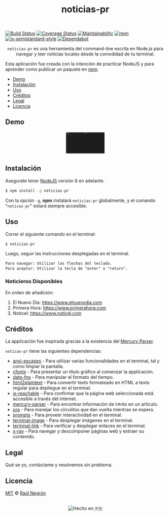 <h1 align="center">
 noticias-pr
</h1>
<br>
<p align="center">

[![Build Status](https://travis-ci.org/rnegron/noticias-pr-cli.svg?branch=master)](https://travis-ci.org/rnegron/noticias-pr-cli)
[![Coverage Status](https://coveralls.io/repos/github/rnegron/noticias-pr-cli/badge.svg?branch=master)](https://coveralls.io/github/rnegron/noticias-pr-cli?branch=master)
[![Maintainability](https://api.codeclimate.com/v1/badges/d8700b46efaa7e08a8f1/maintainability)](https://codeclimate.com/github/rnegron/noticias-pr-cli/maintainability)
[![npm](https://img.shields.io/npm/v/noticias-pr.svg)](https://www.npmjs.com/package/noticias-pr)
[![js-semistandard-style](https://img.shields.io/badge/code%20style-semistandard-brightgreen.svg?style=flat-square)](https://github.com/Flet/semistandard)
[![Dependabot](https://api.dependabot.com/badges/status?host=github&repo=rnegron/noticias-pr-cli)](https://dependabot.com)

</p>

<p align="center" width><code>noticias-pr</code> es una herramienta del command-line escrita en Node.js para navegar y leer noticias locales desde la comodidad de tu terminal.</p>

Esta aplicación fue creada con la intención de practicar NodeJS y para aprender como publicar un paquete en [npm](https://www.npmjs.com/package/noticias-pr).

- [Demo](#demo)
- [Instalación](#instalación)
- [Uso](#uso)
- [Créditos](#créditos)
- [Legal](#legal)
- [Licencia](#licencia)

## Demo

<p align="center"><img src="/img/cli-demo.gif" style="width: 25%; height: 25%"/></p>

## Instalación

Asegurate tener [NodeJS](https://nodejs.org/en/) versión 8 en adelante.

```bash
$ npm install -g noticias-pr
```

Con la opción `-g`, **npm** instalará `noticias-pr` globalmente, y el comando "`noticas-pr`" estará siempre accesible.

## Uso

Correr el siguiente comando en el terminal:

```bash
$ noticias-pr
```

Luego, seguir las instrucciones desplegadas en el terminal.

    Para navegar: Utilizar las flechas del teclado.
    Para aceptar: Utilizar la tecla de "enter" o "return".


### Noticieros Disponibles

En orden de añadición:

1. El Nuevo Día: https://www.elnuevodia.com
2. Primera Hora: https://www.primerahora.com
3. Noticel: https://www.noticel.com

## Créditos

La applicación fue inspirada gracias a la existencia del [Mercury Parser](https://github.com/postlight/mercury-parser).

`noticas-pr` tiene las siguientes dependencias:

- [ansi-escapes](https://github.com/sindresorhus/ansi-escapes) - Para utilizar varias funcionalidades en el terminal, tal y como limpiar la pantalla.
- [cfonts](https://github.com/dominikwilkowski/cfonts) - Para presentar un título gráfico al comenzar la applicación.
- [date-fns](https://github.com/date-fns/date-fns) - Para manipular el formato del tiempo.
- [html2plaintext](https://github.com/kurttheviking/html2plaintext) - Para convertir texto formateado en HTML a texto regular para depliegue en el terminal.
- [is-reachable](https://github.com/sindresorhus/is-reachable) - Para confirmar que la página web seleccionada está accesible a través del internet.
- [mercury-parser](https://github.com/postlight/mercury-parser) - Para encontrar información de intrés en un artículo.
- [ora](https://github.com/sindresorhus/ora) - Para manejar los círculitos que dan vuelta mientras se espera.
- [prompts](https://github.com/terkelg/prompts) - Para proveer interactividad en el terminal.
- [terminal-image](https://github.com/sindresorhus/terminal-image) - Para desplegar imágenes en el terminal.
- [terminal-link](https://github.com/sindresorhus/terminal-link) - Para verificar y desplegar enlaces en el terminal.
- [x-ray](https://github.com/matthewmueller/x-ray) - Para navegar y descomponer páginas web y extraer su contenido.

## Legal

Qué se yo, contáctame y resolvemos sin problema.

## Licencia

[MIT](LICENSE) &copy; [Raúl Negrón](https://raulnegron.me)

<p align="center">
<br>
	<img height="100" src="/img/pr.png" alt="Hecho en 🇵🇷" />
</p>
